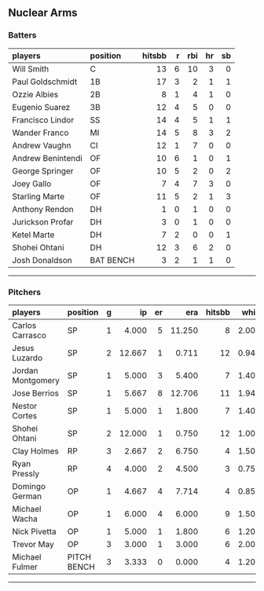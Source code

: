 ## Nuclear Arms

### Batters

 
|players           |position  | hitsbb|  r| rbi| hr| sb| 
|:-----------------|:---------|------:|--:|---:|--:|--:| 
|Will Smith        |C         |     13|  6|  10|  3|  0| 
|Paul Goldschmidt  |1B        |     17|  3|   2|  1|  1| 
|Ozzie Albies      |2B        |      8|  1|   4|  1|  0| 
|Eugenio Suarez    |3B        |     12|  4|   5|  0|  0| 
|Francisco Lindor  |SS        |     14|  4|   5|  1|  1| 
|Wander Franco     |MI        |     14|  5|   8|  3|  2| 
|Andrew Vaughn     |CI        |     12|  1|   7|  0|  0| 
|Andrew Benintendi |OF        |     10|  6|   1|  0|  1| 
|George Springer   |OF        |     10|  5|   2|  0|  2| 
|Joey Gallo        |OF        |      7|  4|   7|  3|  0| 
|Starling Marte    |OF        |     11|  5|   2|  1|  3| 
|Anthony Rendon    |DH        |      1|  0|   1|  0|  0| 
|Jurickson Profar  |DH        |      3|  0|   1|  0|  0| 
|Ketel Marte       |DH        |      7|  2|   0|  0|  1| 
|Shohei Ohtani     |DH        |     12|  3|   6|  2|  0| 
|Josh Donaldson    |BAT BENCH |      3|  2|   1|  1|  0| 


* * *

### Pitchers

 
|players           |position    |  g|     ip| er|    era| hitsbb|  whip| so|  w| sv| 
|:-----------------|:-----------|--:|------:|--:|------:|------:|-----:|--:|--:|--:| 
|Carlos Carrasco   |SP          |  1|  4.000|  5| 11.250|      8| 2.000|  4|  0|  0| 
|Jesus Luzardo     |SP          |  2| 12.667|  1|  0.711|     12| 0.947| 15|  1|  0| 
|Jordan Montgomery |SP          |  1|  5.000|  3|  5.400|      7| 1.400|  3|  1|  0| 
|Jose Berrios      |SP          |  1|  5.667|  8| 12.706|     11| 1.941|  7|  0|  0| 
|Nestor Cortes     |SP          |  1|  5.000|  1|  1.800|      7| 1.400|  3|  1|  0| 
|Shohei Ohtani     |SP          |  2| 12.000|  1|  0.750|     12| 1.000| 18|  1|  0| 
|Clay Holmes       |RP          |  3|  2.667|  2|  6.750|      4| 1.500|  5|  0|  1| 
|Ryan Pressly      |RP          |  4|  4.000|  2|  4.500|      3| 0.750|  5|  0|  0| 
|Domingo German    |OP          |  1|  4.667|  4|  7.714|      4| 0.857|  8|  0|  0| 
|Michael Wacha     |OP          |  1|  6.000|  4|  6.000|      9| 1.500|  2|  1|  0| 
|Nick Pivetta      |OP          |  1|  5.000|  1|  1.800|      6| 1.200|  6|  0|  0| 
|Trevor May        |OP          |  3|  3.000|  1|  3.000|      6| 2.000|  3|  2|  0| 
|Michael Fulmer    |PITCH BENCH |  3|  3.333|  0|  0.000|      4| 1.200|  7|  0|  1| 


* * *


